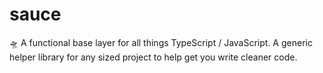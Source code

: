 # sauce
🛸 A functional base layer for all things TypeScript / JavaScript. A generic helper library for any sized project to help get you write cleaner code.
